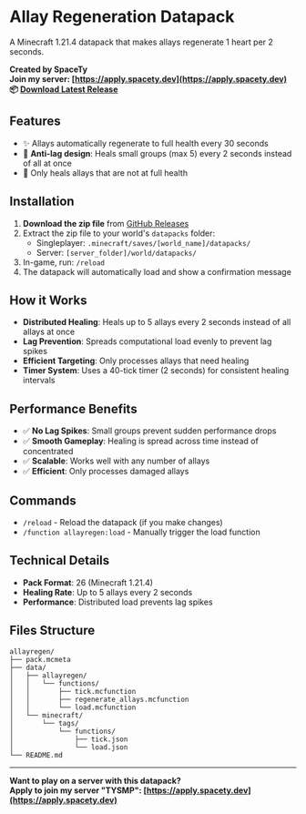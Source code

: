 # Allay Regeneration Datapack

A Minecraft 1.21.4 datapack that makes allays regenerate 1 heart per 2 seconds.

**Created by SpaceTy**  
**Join my server: [https://apply.spacety.dev](https://apply.spacety.dev)**  
**📦 [Download Latest Release](https://github.com/SpaceTy/AllayRegen/releases/tag/MAIN)**

## Features

- ✨ Allays automatically regenerate to full health every 30 seconds
- 🚀 **Anti-lag design**: Heals small groups (max 5) every 2 seconds instead of all at once
- 🎯 Only heals allays that are not at full health

## Installation

1. **Download the zip file** from [GitHub Releases](https://github.com/SpaceTy/AllayRegen/releases/tag/MAIN)
2. Extract the zip file to your world's `datapacks` folder:
   - Singleplayer: `.minecraft/saves/[world_name]/datapacks/`
   - Server: `[server_folder]/world/datapacks/`
3. In-game, run: `/reload`
4. The datapack will automatically load and show a confirmation message

## How it Works

- **Distributed Healing**: Heals up to 5 allays every 2 seconds instead of all allays at once
- **Lag Prevention**: Spreads computational load evenly to prevent lag spikes
- **Efficient Targeting**: Only processes allays that need healing
- **Timer System**: Uses a 40-tick timer (2 seconds) for consistent healing intervals

## Performance Benefits

- ✅ **No Lag Spikes**: Small groups prevent sudden performance drops
- ✅ **Smooth Gameplay**: Healing is spread across time instead of concentrated
- ✅ **Scalable**: Works well with any number of allays
- ✅ **Efficient**: Only processes damaged allays

## Commands

- `/reload` - Reload the datapack (if you make changes)
- `/function allayregen:load` - Manually trigger the load function

## Technical Details

- **Pack Format**: 26 (Minecraft 1.21.4)
- **Healing Rate**: Up to 5 allays every 2 seconds
- **Performance**: Distributed load prevents lag spikes

## Files Structure

```
allayregen/
├── pack.mcmeta
├── data/
│   ├── allayregen/
│   │   └── functions/
│   │       ├── tick.mcfunction
│   │       ├── regenerate_allays.mcfunction
│   │       └── load.mcfunction
│   └── minecraft/
│       └── tags/
│           └── functions/
│               ├── tick.json
│               └── load.json
└── README.md
```

---

**Want to play on a server with this datapack?**  
**Apply to join my server "TYSMP": [https://apply.spacety.dev](https://apply.spacety.dev)** 